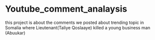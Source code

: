 # Youtube_comment_analaysis
this project is about the comments we posted about trending topic in Somalia where Lieutenant(Taliye Qoslaaye) killed a young business man (Abuukar)
